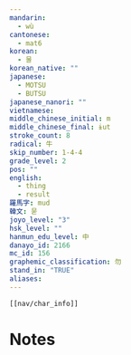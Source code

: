 ```yaml
---
mandarin:
  - wù
cantonese:
  - mat6
korean:
  - 물
korean_native: ""
japanese:
  - MOTSU
  - BUTSU
japanese_nanori: ""
vietnamese:
middle_chinese_initial: m
middle_chinese_final: ɨut
stroke_count: 8
radical: 牛
skip_number: 1-4-4
grade_level: 2
pos: ""
english:
  - thing
  - result
羅馬字: mud
韓文: 묻
joyo_level: "3"
hsk_level: ""
hanmun_edu_level: 中
danayo_id: 2166
mc_id: 156
graphemic_classification: 勿
stand_in: "TRUE"
aliases:
---
```

```meta-bind-embed
[[nav/char_info]]
```

# Notes
